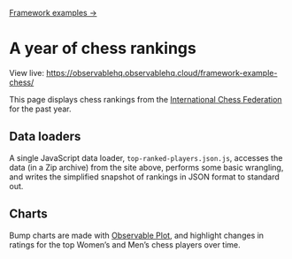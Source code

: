 [Framework examples →](../)

# A year of chess rankings

View live: <https://observablehq.observablehq.cloud/framework-example-chess/>

This page displays chess rankings from the [International Chess Federation](http://ratings.fide.com/) for the past year.

## Data loaders

A single JavaScript data loader, `top-ranked-players.json.js`, accesses the data (in a Zip archive) from the site above, performs some basic wrangling, and writes the simplified snapshot of rankings in JSON format to standard out.

## Charts

Bump charts are made with [Observable Plot](https://observablehq.com/plot/), and highlight changes in ratings for the top Women’s and Men’s chess players over time.
